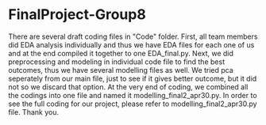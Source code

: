 # FinalProject-Group8
There are several draft coding files in "Code" folder. 
First, all team members did EDA analysis individually and thus we have EDA files for each one of us and at the end compiled it together to one EDA_final.py.
Next, we did preprocessing and modeling in individual code file to find the best outcomes, thus we have several modelling files as well.
We tried pca seperately from our main file, just to see if it gives better outcome, but it did not so we discard that option.
At the very end of coding, we combined all the codings into one file and named it modelling_final2_apr30.py.
In order to see the full coding for our project, please refer to modelling_final2_apr30.py file. Thank you.
